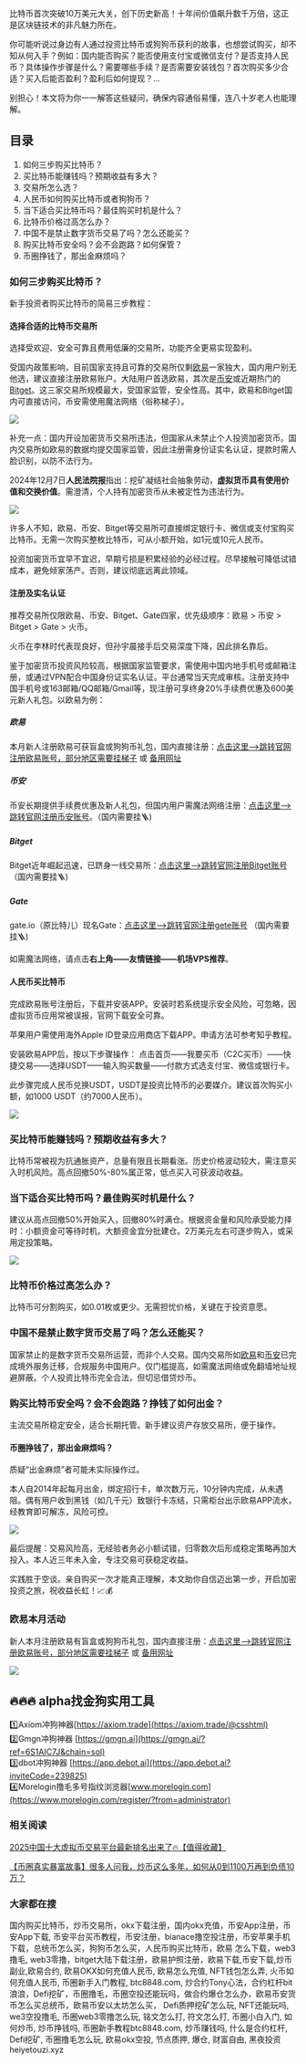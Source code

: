比特币首次突破10万美元大关，创下历史新高！十年间价值飙升数千万倍，这正是区块链技术的非凡魅力所在。

你可能听说过身边有人通过投资比特币或狗狗币获利的故事，也想尝试购买，却不知从何入手？例如：国内能否购买？能否使用支付宝或微信支付？是否支持人民币？具体操作步骤是什么？需要哪些手续？是否需要安装钱包？首次购买多少合适？买入后能否盈利？盈利后如何提现？...

别担心！本文将为你一一解答这些疑问，确保内容通俗易懂，连八十岁老人也能理解。

## 目录

1. 如何三步购买比特币？
2. 买比特币能赚钱吗？预期收益有多大？
3. 交易所怎么选？
4. 人民币如何购买比特币或者狗狗币？
5. 当下适合买比特币吗？最佳购买时机是什么？
6. 比特币价格过高怎么办？
7. 中国不是禁止数字货币交易了吗？怎么还能买？
8. 购买比特币安全吗？会不会跑路？如何保管？
9. 币圈挣钱了，那出金麻烦吗？

### 如何三步购买比特币？

新手投资者购买比特币的简易三步教程：

#### 选择合适的比特币交易所
选择受欢迎、安全可靠且费用低廉的交易所，功能齐全更易实现盈利。

受国内政策影响，目前国家支持且可靠的交易所仅剩[欧易](https://www.chouyi.world/zh-hans/join/74873351)一家独大，国内用户别无他选，建议直接注册欧易账户。大陆用户首选欧易，其次是[币安](https://accounts.binance.com/zh-CN/register?ref=36457687)或近期热门的[Bitget](https://www.bitget.com/zh-CN/referral/register?from=referral&clacCode=VRNEYUTR)。这三家交易所规模最大，受国家监管，安全性高。其中，欧易和Bitget国内可直接访问，币安需使用魔法网络（俗称梯子）。

![](hhttps://fe095ec.webp.li/ouyi-binance-bitget.png)

补充一点：国内开设加密货币交易所违法，但国家从未禁止个人投资加密货币。国内交易所如欧易的数据均提交国家监管，因此注册需身份证实名认证，提款时需人脸识别，以防不法行为。

2024年12月7日**人民法院报**指出：挖矿凝结社会抽象劳动，**虚拟货币具有使用价值和交换价值**。需澄清，个人持有加密货币从未被定性为违法行为。

![](https://fe095ec.webp.li/ouyi-zhifubao-002.png)

许多人不知，欧易、币安、Bitget等交易所可直接绑定银行卡、微信或支付宝购买比特币。无需一次购买整枚比特币，可从小额开始，如1元或10元人民币。

投资加密货币宜早不宜迟，早期亏损是积累经验的必经过程。尽早接触可降低试错成本，避免倾家荡产。否则，建议彻底远离此领域。

#### 注册及实名认证

推荐交易所仅限欧易、币安、Bitget、Gate四家，优先级顺序：欧易 > 币安 > Bitget > Gate > 火币。

火币在李林时代表现良好，但孙宇晨接手后交易深度下降，因此排名靠后。

鉴于加密货币投资风险较高，根据国家监管要求，需使用中国内地手机号或邮箱注册，或通过VPN配合中国身份证实名认证。平台通常当天完成审核。注册支持中国手机号或163邮箱/QQ邮箱/Gmail等，现注册可享终身20%手续费优惠及600美元新人礼包。以欧易为例：

##### 欧易
本月新人注册欧易可获盲盒或狗狗币礼包，国内直接注册：[点击这里–>跳转官网注册欧易账号，部分地区需要挂梯子](https://www.chouyi.world/zh-hans/join/74873351) 或 [备用网址](https://www.okx.com/zh-hans/join/74873351)

##### 币安
币安长期提供手续费优惠及新人礼包，但国内用户需魔法网络注册：[点击这里-->跳转官网注册币安账号](https://accounts.binance.com/zh-CN/register?ref=36457687)。（国内需要挂🪜) 

##### Bitget
Bitget近年崛起迅速，已跻身一线交易所：[点击这里-->跳转官网注册Bitget账号](https://www.bitget.com/zh-CN/referral/register?from=referral&clacCode=VRNEYUTR) （国内需要挂🪜)

##### Gate
gate.io（原比特儿）现名Gate：[点击这里-->跳转官网注册gete账号](www.gate.io/signup/A1ERAQ?ref_type=103) （国内需要挂🪜)

如需魔法网络，请点击**右上角——友情链接——机场VPS推荐**。

#### 人民币买比特币

完成欧易账号注册后，下载并安装APP。安装时若系统提示安全风险，可忽略，因虚拟货币应用常被误报，官网下载安全可靠。

苹果用户需使用海外Apple ID登录应用商店下载APP。申请方法可参考知乎教程。

安装欧易APP后，按以下步骤操作：
点击首页——我要买币（C2C买币）——快捷交易——选择USDT——输入购买数量——付款方式选支付宝、微信或银行卡。

此步骤完成人民币兑换USDT，USDT是投资比特币的必要媒介。建议首次购买小额，如1000 USDT（约7000人民币）。

![](https://fe095ec.webp.li/ouyichongzhi.png)

### 买比特币能赚钱吗？预期收益有多大？

比特币常被视为抗通胀资产，总量有限且长期看涨。历史价格波动较大，需注意买入时机风险。高点回撤50%-80%属正常，低点买入可获波动收益。

### 当下适合买比特币吗？最佳购买时机是什么？

建议从高点回撤50%开始买入，回撤80%时满仓。根据资金量和风险承受能力择时：小额资金可等待时机，大额资金宜分批建仓。2万美元左右可逐步购入，或采用定投策略。

![](https://fe095ec.webp.li/btc-quxian.png)

### 比特币价格过高怎么办？

比特币可分割购买，如0.01枚或更少。无需担忧价格，关键在于投资意愿。

### 中国不是禁止数字货币交易了吗？怎么还能买？

国家禁止的是数字货币交易所运营，而非个人交易。国内交易所如[欧易](https://www.chouyi.world/zh-hans/join/74873351)和[币安](ttps://accounts.binance.com/zh-CN/register?ref=36457687)已完成境外服务迁移，合规服务中国用户。仅门槛提高，如需魔法网络或免翻墙地址规避屏蔽。个人投资比特币完全合法，但切忌借贷炒币。

### 购买比特币安全吗？会不会跑路？挣钱了如何出金？

主流交易所稳定安全，适合长期托管。新手建议资产存放交易所，便于操作。

#### 币圈挣钱了，那出金麻烦吗？
质疑“出金麻烦”者可能未实际操作过。

本人自2014年起每月出金，绑定招行卡，单次数万元，10分钟内完成，从未遇阻。偶有用户收到黑钱（如几千元）致银行卡冻结，只需柜台出示欧易APP流水，经教育即可解冻，风险可控。

![](https://fe095ec.webp.li/chujin.jpg)

最后提醒：交易风险高，无经验者务必小额试错，归零数次后形成稳定策略再加大投入。本人近三年未入金，专注交易可获稳定收益。

实践胜于空谈。亲自购买一次才能真正理解，本文助你自信迈出第一步，开启加密投资之旅，祝收益长虹！📈💰

### 欧易本月活动
新人本月注册欧易有盲盒或狗狗币礼包，国内直接注册：[点击这里–>跳转官网注册欧易账号，部分地区需要挂梯子](https://www.okx.com/zh-hans/join/74873351) 或 [备用网址](https://www.chouyi.world/zh-hans/join/18639032)

[![](https://fe095ec.webp.li/top-10-exchanges-001.jpg)](https://www.chouyi.world/zh-hans/join/18639032)

## 🔥🔥🔥 alpha找金狗实用工具
1️⃣Axiom冲狗神器[https://axiom.trade](https://axiom.trade/@csshtml)  
2️⃣Gmgn冲狗神器 [https://gmgn.ai](https://gmgn.ai/?ref=6S1AIC7J&chain=sol)  
3️⃣dbot冲狗神器 [https://app.debot.ai](https://app.debot.ai?inviteCode=239825)  
4️⃣Morelogin撸毛多号指纹浏览器[www.morelogin.com](https://www.morelogin.com/register/?from=administrator)  

### 相关阅读
[2025中国十大虚拟币交易平台最新排名出来了🔥【值得收藏】](https://btc8848.com/top-10-exchanges/)

[【币圈真实暴富故事】很多人问我，炒币这么多年，如何从0到1100万再到负债10万？](https://heiyetouzi.xyz/biquanstory001/)

### 大家都在搜
国内购买比特币，炒币交易所，okx下载注册，国内okx充值，币安App注册，币安App下载, 币安平台买币教程，币安注册，bianace撸空投注册，币安苹果手机下载，总统币怎么买，狗狗币怎么买，人民币购买比特币，欧易 怎么下载，web3撸毛, web3零撸，bitget大陆下载注册，欧易护照注册，欧易下载,币安下载,炒币副业,欧易合约, 欧易OKX如何充值人民币, 欧易怎么充值, NFT钱包怎么弄, 火币如何充值人民币, 币圈新手入门教程, btc8848.com, 炒合约Tony心法，合约杠杆bit浪浪，Defi挖矿，币圈撸毛，币圈空投还能玩吗，做合约爆仓怎么办，欧易币安货币怎么买总统币，欧易币安以太坊怎么买， Defi质押挖矿怎么玩, NFT还能玩吗, we3空投撸毛, 币圈web3零撸怎么玩, 铭文怎么打, 符文怎么打, 币圈小白入门, 如何炒币, 炒币挣钱吗, 币圈新手教程btc8848.com, 炒币赚钱吗, 什么是合约杠杆, Defi挖矿, 币圈撸毛怎么玩, 欧易okx空投, 节点质押, 爆仓, 财富自由, 黑夜投资heiyetouzi.xyz